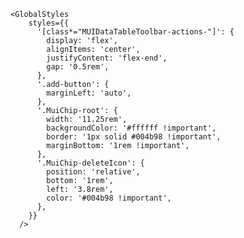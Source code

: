     <GlobalStyles
        styles={{
          '[class*="MUIDataTableToolbar-actions-"]': {
            display: 'flex',
            alignItems: 'center',
            justifyContent: 'flex-end',
            gap: '0.5rem',
          },
          '.add-button': {
            marginLeft: 'auto',
          },
          '.MuiChip-root': {
            width: '11.25rem',
            backgroundColor: '#ffffff !important',
            border: '1px solid #004b98 !important',
            marginBottom: '1rem !important',
          },
          '.MuiChip-deleteIcon': {
            position: 'relative',
            bottom: '1rem',
            left: '3.8rem',
            color: '#004b98 !important',
          },
        }}
      />
